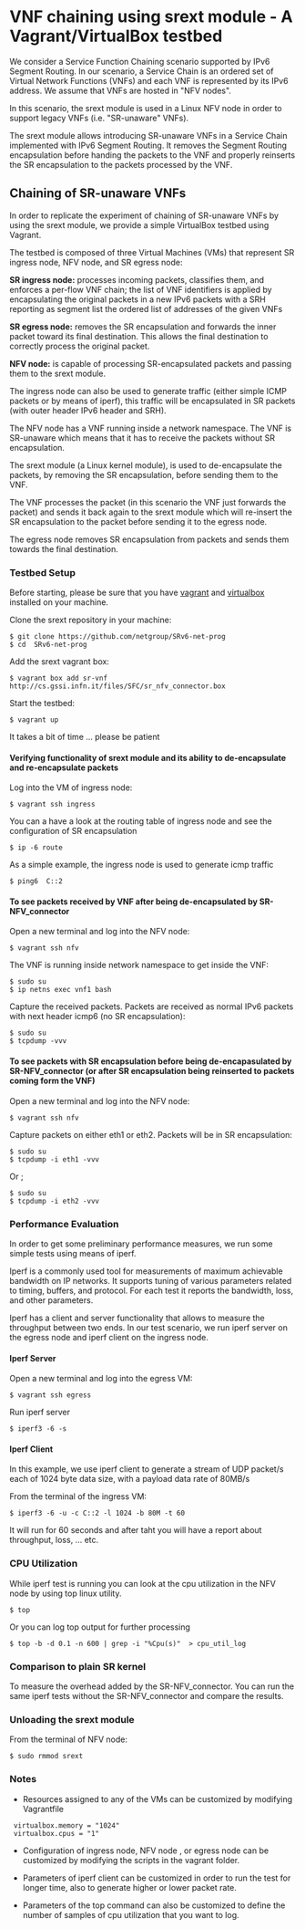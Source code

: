 # VNF chaining using srext module - A Vagrant/VirtualBox testbed

We consider a Service Function Chaining scenario supported by IPv6 Segment Routing. In our scenario, a Service Chain is an ordered set of Virtual Network Functions (VNFs) and each VNF is represented by its IPv6 address. We assume that VNFs are hosted in "NFV nodes". 

In this scenario, the srext module is used in a Linux NFV node in order to support legacy VNFs (i.e. "SR-unaware" VNFs). 

The srext module allows introducing SR-unaware VNFs in a Service Chain implemented with IPv6 Segment Routing. It removes the Segment
Routing encapsulation before handing the packets to the VNF and properly reinserts the SR encapsulation to the packets processed by the VNF. 

## Chaining of SR-unaware VNFs 

In order to replicate the experiment of chaining of SR-unaware VNFs by using the srext module, we provide a simple VirtualBox testbed using Vagrant.

The testbed is composed of three Virtual Machines (VMs) that represent SR ingress node, NFV node, and SR egress node: 

**SR ingress node:** processes incoming packets, classifies them, and enforces a per-flow VNF chain; the list of VNF identifiers is applied by encapsulating the original packets in a new IPv6 packets with a SRH reporting as segment list the ordered list of addresses of the given VNFs

**SR egress node:** removes the SR encapsulation and forwards the inner packet toward its final destination. This allows the final destination to correctly process the original packet.

**NFV node:** is capable of processing SR-encapsulated packets and passing them to the srext module.

The ingress node can also be used to generate traffic (either simple ICMP packets  or by means of iperf), this traffic will be encapsulated in SR packets (with outer header IPv6 header and SRH).

The NFV node has a VNF running inside a network namespace. The VNF is SR-unaware which means that it has to receive the packets without SR encapsulation. 

The srext module (a Linux kernel module), is used to de-encapsulate the packets, by removing the SR encapsulation, before sending them to the VNF.

The VNF processes the packet (in this scenario the VNF just forwards the packet) and sends it back again to the srext module which will re-insert the SR encapsulation to the packet before sending it to the egress node.

The egress node removes SR encapsulation from packets and sends them towards the final destination.

### Testbed Setup 
Before starting, please be sure that you have [vagrant](https://www.vagrantup.com/downloads.html) and [virtualbox](https://www.virtualbox.org/wiki/Downloads) installed on your machine.

Clone the srext repository in your machine: 

```
$ git clone https://github.com/netgroup/SRv6-net-prog
$ cd  SRv6-net-prog
```
Add the srext vagrant box:
```
$ vagrant box add sr-vnf http://cs.gssi.infn.it/files/SFC/sr_nfv_connector.box 
```
Start the testbed:
```
$ vagrant up 
```
It takes a bit of time ... please be patient 

#### Verifying functionality of srext module and its ability to de-encapsulate and re-encapsulate packets

Log into the VM of ingress node: 
```
$ vagrant ssh ingress 
```
You can a have a look at the routing table of ingress node and see the configuration of SR encapsulation  
```
$ ip -6 route 
```
As a simple example, the ingress node is used to generate icmp traffic
```
$ ping6  C::2 
```
#### To see packets received by VNF after being de-encapsulated by SR-NFV_connector

Open a new terminal and log into the NFV node:
```
$ vagrant ssh nfv 
```
The VNF is running inside network namespace to get inside the VNF:
```
$ sudo su
$ ip netns exec vnf1 bash 
```
Capture the received packets. Packets are received as normal IPv6 packets with next header icmp6 (no SR encapsulation):
```
$ sudo su
$ tcpdump -vvv
``` 
#### To see packets with SR encapsulation before being de-encapasulated by SR-NFV_connector (or after SR encapsulation being  reinserted to packets coming form the VNF)

Open a new terminal and log into the NFV node:
```
$ vagrant ssh nfv
```
Capture packets on either eth1 or eth2. Packets will be in SR encapsulation: 
```
$ sudo su
$ tcpdump -i eth1 -vvv
```
Or ;
```
$ sudo su
$ tcpdump -i eth2 -vvv
```
### Performance Evaluation
In order to get some preliminary performance measures, we run some simple tests using means of iperf.

Iperf is a commonly used tool for measurements of maximum achievable bandwidth on IP networks. It supports tuning of various parameters related to timing, buffers, and protocol. For each test it reports the bandwidth, loss, and other parameters.

Iperf has a client and server functionality that allows to measure the throughput between two ends. In our test scenario, we run iperf server on the egress node and iperf client on the ingress node.

#### Iperf Server
Open a new terminal and log into the egress VM:

```
$ vagrant ssh egress 
```
Run iperf server
```
$ iperf3 -6 -s
```

#### Iperf Client 
In this example, we use iperf client to generate a stream of UDP packet/s each of 1024 byte data size, with a payload data rate of 80MB/s

From the terminal of the ingress VM:
```
$ iperf3 -6 -u -c C::2 -l 1024 -b 80M -t 60
```

It will run for 60 seconds and after taht you will have a report about throughput, loss, ... etc.


### CPU Utilization

While iperf test is running you can look at the cpu utilization in the NFV node by using top linux utility.

```
$ top 
```

Or you can log top output for further processing

```
$ top -b -d 0.1 -n 600 | grep -i "%Cpu(s)"  > cpu_util_log
```

### Comparison to plain SR kernel
To measure the overhead added by the SR-NFV_connector. You can run the same iperf tests without the SR-NFV_connector and compare the results.

### Unloading the srext module
From the terminal of NFV node:
```
$ sudo rmmod srext
```

### Notes 

- Resources assigned to any of the VMs can be customized by modifying Vagrantfile 

```
 virtualbox.memory = "1024"
 virtualbox.cpus = "1"
```
- Configuration of ingress node, NFV node , or egress node can be customized by modifying the scripts in the vagrant folder.

- Parameters of iperf client can be customized in order to run the test for longer time, also to generate higher or lower packet rate.

- Parameters of the top command can also be customized to define the number of samples of cpu utilization that you want to log.

